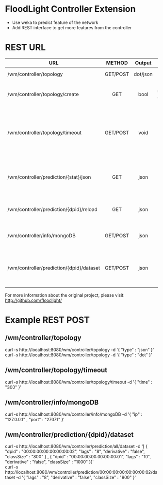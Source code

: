 # FloodLight Controller Extension

* Use weka to predict feature of the network
* Add REST interface to get more features from the controller

# REST URL
| URL        | METHOD | Output        | Description  |
| -----------|:------:|:-------------:| -----:|
| /wm/controller/topology               | GET/POST     | dot/json | Output a graph in dot|json format of the network. If no parameter is passed to the POST request, *json* is used |
| /wm/controller/topology/create        | GET          | bool  | Force the update/rebuild of the network graph |
| /wm/controller/topology/timeout       | GET/POST     | void  | Change the timeout of rebuild the network topology. Pass the ms w/ the POST request |
| /wm/controller/prediction/{stat}/json | GET          | json  | stat: *all* or *dpid* of a switch. Return the prediction info for the switches  |
| /wm/controller/prediction/{dpid}/reload | GET        | json  | Force the reload of the classifier for a switch |
| /wm/controller/info/mongoDB           | GET/POST     | json | Get/Set IP and PORT of mongoDB connection |
| /wm/controller/prediction/{dpid}/dataset | GET/POST  | json | dpid: *all* or *dpid* of a switch. Get/Set features for the dataset |

For more information about the original project, please visit: http://github.com/floodlight/

# Example REST POST

## /wm/controller/topology
curl -s http://localhost:8080/wm/controller/topology -d '{ "type" : "json" }'
curl -s http://localhost:8080/wm/controller/topology -d '{ "type" : "dot" }'

## /wm/controller/topology/timeout 
curl -s http://localhost:8080/wm/controller/topology/timeout -d '{ "time" : "300" }'

## /wm/controller/info/mongoDB 
curl -s http://localhost:8080/wm/controller/info/mongoDB -d '{ "ip" : "127.0.0.1" , "port" : "27071" }'

## /wm/controller/prediction/{dpid}/dataset
curl -s http://localhost:8080/wm/controller/prediction/all/dataset -d '[ { "dpid" : "00:00:00:00:00:00:00:02", "lags" : "8", "derivative" : "false", "classSize" : "800" } , { "dpid" : "00:00:00:00:00:00:00:01", "lags" : "10", "derivative" : "false", "classSize" : "1000" }]'       
curl -s http://localhost:8080/wm/controller/prediction/00:00:00:00:00:00:00:02/dataset -d '{ "lags" : "8", "derivative" : "false", "classSize" : "800" }'

